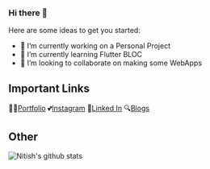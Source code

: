 ### Hi there 👋

Here are some ideas to get you started:

- 🔭 I’m currently working on a Personal Project
- 🌱 I’m currently learning Flutter BLOC
- 👯 I’m looking to collaborate on making some WebApps
## Important Links

👨‍💻[Portfolio](https://nitishpatel.github.io)
💕[Instagram](https://www.instagram.com/_nitishpatel_/)
🙌[Linked In](www.linkedin.com/in/nitishp25)
🔍[Blogs](https://medium.com/@patelnitish)

## Other
![Nitish's github stats](https://github-readme-stats.vercel.app/api?username=nitishpatel&show_icons=true&title_color=fff&icon_color=79ff97&text_color=9f9f9f&bg_color=151515)
